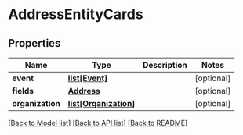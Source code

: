 # AddressEntityCards

## Properties
Name | Type | Description | Notes
------------ | ------------- | ------------- | -------------
**event** | [**list[Event]**](Event.md) |  | [optional] 
**fields** | [**Address**](Address.md) |  | [optional] 
**organization** | [**list[Organization]**](Organization.md) |  | [optional] 

[[Back to Model list]](../README.md#documentation-for-models) [[Back to API list]](../README.md#documentation-for-api-endpoints) [[Back to README]](../README.md)

